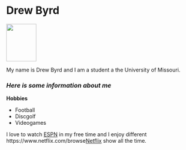 
<html>
<head>
<h1>Drew Byrd</h1>
</head>
<img src="https://user-images.githubusercontent.com/93022827/138542332-89197816-47ba-45e3-8382-d4ec84b8ef3e.jpeg"width="80" 
     height="100" >
<p>My name is Drew Byrd and I am a student a the University of Missouri.</p>
     <h3><i>Here is some information about me</i></h3>
     <p><b>Hobbies</b><br>
          <ul>
          <li>Football</li>
          <li>Discgolf</li>
          <li>Videogames</li>
     </ul>
     
<p>I love to watch <a href="https://www.espn.com/">ESPN</a> in my free time and I enjoy different https://www.netflix.com/browse<a href="https://www.netflix.com/browse">Netflix</a> show all the time. 
     

</body>

</html>
